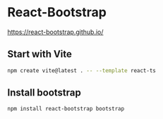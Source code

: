 # React-Bootstrap

https://react-bootstrap.github.io/

## Start with Vite

```bash
npm create vite@latest . -- --template react-ts
```

## Install bootstrap

```bash
npm install react-bootstrap bootstrap
```
